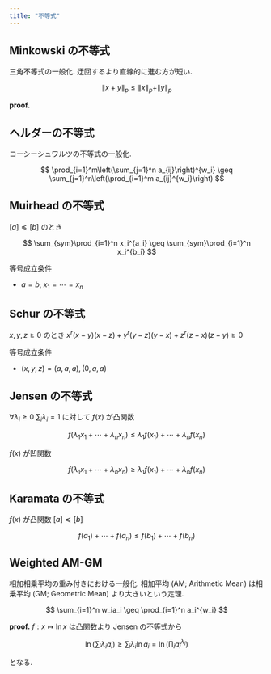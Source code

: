 ```yaml
---
title: "不等式"
---
```


## Minkowski の不等式
三角不等式の一般化. 迂回するより直線的に進む方が短い.

$$
\|x + y\| _ p \leq \|x\| _ p + \|y\| _ p
$$

**proof.**

## ヘルダーの不等式
コーシーシュワルツの不等式の一般化.

$$
\prod_{i=1}^m\left(\sum_{j=1}^n a_{ij}\right)^{w_i} \geq \sum_{j=1}^n\left(\prod_{i=1}^m a_{ij}^{w_i}\right)
$$

## Muirhead の不等式
$[a]\preceq[b]$ のとき

$$
\sum_{sym}\prod_{i=1}^n x_i^{a_i} \geq \sum_{sym}\prod_{i=1}^n x_i^{b_i}
$$

等号成立条件
- $a=b$, $x_1 = \cdots = x_n$

## Schur の不等式
$x, y, z \geq 0$ のとき $x^r(x-y)(x-z) + y^r(y-z)(y-x) + z^r(z-x)(z-y) \geq 0$

等号成立条件
- $(x, y, z) = (a, a, a), (0, a, a)$

## Jensen の不等式
$\forall\lambda_i \geq 0$ $\sum_i\lambda_i = 1$ に対して $f(x)$ が凸関数

$$
f(\lambda_1x_1+\cdots+\lambda_nx_n) \leq \lambda_1f(x_1)+\cdots+\lambda_nf(x_n)
$$

$f(x)$ が凹関数

$$
f(\lambda_1x_1+\cdots+\lambda_nx_n) \geq \lambda_1f(x_1)+\cdots+\lambda_nf(x_n)
$$

## Karamata の不等式
$f(x)$ が凸関数 $[a] \preceq [b]$

$$
f(a_1)+\cdots+f(a_n) \leq f(b_1)+\cdots+f(b_n)
$$

## Weighted AM-GM
相加相乗平均の重み付きにおける一般化. 相加平均 (AM; Arithmetic Mean) は相乗平均 (GM; Geometric Mean) より大きいという定理.

$$
\sum_{i=1}^n w_ia_i \geq \prod_{i=1}^n a_i^{w_i}
$$

**proof.**
$f:x\mapsto \ln x$ は凸関数より Jensen の不等式から

$$
\ln\left(\sum_i\lambda_ia_i\right) \geq \sum_i\lambda_i\ln a_i = \ln\left(\prod_ia_i^{\lambda_i}\right)
$$

となる.
